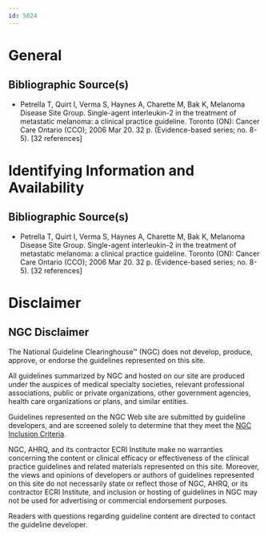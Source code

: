 ```yaml
---
id: 5024
---
```


# General

## Bibliographic Source(s)

- Petrella T, Quirt I, Verma S, Haynes A, Charette M, Bak K, Melanoma Disease Site Group. Single-agent interleukin-2 in the treatment of metastatic melanoma: a clinical practice guideline. Toronto (ON): Cancer Care Ontario (CCO); 2006 Mar 20. 32 p. (Evidence-based series; no. 8-5). [32 references]

# Identifying Information and Availability

## Bibliographic Source(s)

- Petrella T, Quirt I, Verma S, Haynes A, Charette M, Bak K, Melanoma Disease Site Group. Single-agent interleukin-2 in the treatment of metastatic melanoma: a clinical practice guideline. Toronto (ON): Cancer Care Ontario (CCO); 2006 Mar 20. 32 p. (Evidence-based series; no. 8-5). [32 references]

# Disclaimer

## NGC Disclaimer

The National Guideline Clearinghouse™ (NGC) does not develop, produce, approve, or endorse the guidelines represented on this site.

All guidelines summarized by NGC and hosted on our site are produced under the auspices of medical specialty societies, relevant professional associations, public or private organizations, other government agencies, health care organizations or plans, and similar entities.

Guidelines represented on the NGC Web site are submitted by guideline developers, and are screened solely to determine that they meet the [NGC Inclusion Criteria](/help-and-about/summaries/inclusion-criteria).

NGC, AHRQ, and its contractor ECRI Institute make no warranties concerning the content or clinical efficacy or effectiveness of the clinical practice guidelines and related materials represented on this site. Moreover, the views and opinions of developers or authors of guidelines represented on this site do not necessarily state or reflect those of NGC, AHRQ, or its contractor ECRI Institute, and inclusion or hosting of guidelines in NGC may not be used for advertising or commercial endorsement purposes.

Readers with questions regarding guideline content are directed to contact the guideline developer.

